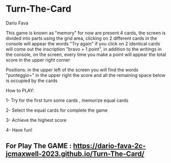 # Turn-The-Card

Dario Fava

This game is known as "memory" for now are present 4 cards, the screen is divided into parts using the grid area, clicking on 2 different cards in the console will appear the words "Try again" if you click on 2 identical cards will come out the inscription "bravo + 1 point", in addition to the writings in the console, on the screen, every time you make a point will appear the total score in the upper right corner

Positions: in the upper left of the screen you will find the words "punteggio=" in the upper right the score and all the remaining space below is occupied by the cards

How to PLAY:

1- Try for the first turn some cards , memorize equal cards

2- Select the equal cards for complete the game

3- Achieve the highest score

4- Have fun!


## For Play The GAME : https://dario-fava-2c-jcmaxwell-2023.github.io/Turn-The-Card/
